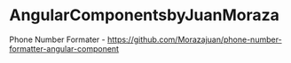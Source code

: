 # AngularComponentsbyJuanMoraza

Phone Number Formater - https://github.com/Morazajuan/phone-number-formatter-angular-component
